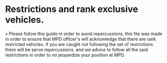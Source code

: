 # Restrictions and rank exclusive vehicles.

• Please follow this guide in order to avoid repercussions, this file was made in order to ensure that MPD officer's will acknowledge that there are rank restricted vehicles. if you are caught not following the set of restrictions there will be serve repercussions. and we advice to follow all the said restrictions in order to no jeopardize your position at MPD.
